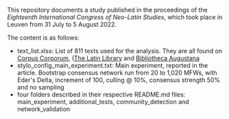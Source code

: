 <p>This repository documents a study published in the proceedings of the <i>Eighteenth International Congress of Neo-Latin Studies</i>, which took place in Leuven from 31 July to 5 August 2022.</p>

<p>The content is as follows:</p>
<ul>
  <li>text_list.xlsx: List of 811 texts used for the analysis. They are all found on <a href="https://mlat.uzh.ch/">Corpus Corporum</a>, (<a href="http://www.thelatinlibrary.com/">The Latin Library</a> and <a href="https://www.hs-augsburg.de/~harsch/augustana.html">Bibliotheca Augustana</a></li>
  <li>stylo_config_main_experiment.txt: Main experiment, reported in the article. Bootstrap consensus network run from 20 to 1,020 MFWs, with Eder's Delta, increment of 100, culling @ 10%, consensus strength 50% and no sampling</li>
  <li>four folders described in their respective README.md files: main_experiment, additional_tests, community_detection and network_validation</li>
</ul>
